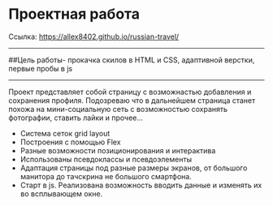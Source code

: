# Проектная работа

Ссылка: https://allex8402.github.io/russian-travel/

---

##Цель работы- прокачка скилов в HTML и CSS, адаптивной верстки, первые пробы в js

---

Проект представляет собой страницу с возможнастью добавления и сохранения профиля. Подозреваю что в дальнейшем страница станет похожа на мини-социальную сеть с возможностью сохранять фотографии, ставить лайки и прочее...

- Система сеток grid layout
- Построения с помощью Flex
- Разные возможности позиционирования и интерактива
- Использованы псевдоклассы и псевдоэлементы
- Адаптация страницы под разные размеры экранов, от большого манитора до тачскрина не большого смартфона.
- Старт в js. Реализована возможность вводить данные и изменять их во всплывающем окне.
